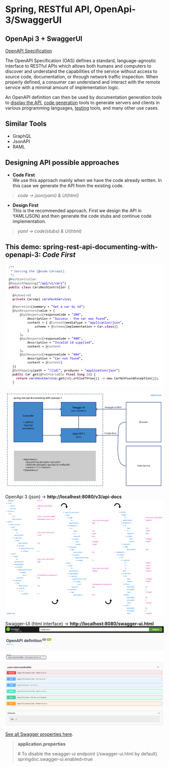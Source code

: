 # Spring, RESTful API, OpenApi-3/SwaggerUI

## OpenApi 3 + SwaggerUI

[OpenAPI Specification](https://swagger.io/specification/)  

The OpenAPI Specification (OAS) defines a standard, language-agnostic interface to RESTful APIs which allows both humans and computers to discover and understand the capabilities of the service without access to source code, documentation, or through network traffic inspection. When properly defined, a consumer can understand and interact with the remote service with a minimal amount of implementation logic.  

An OpenAPI definition can then be used by documentation generation tools to <u>display the API</u>, <u>code generation</u> tools to generate servers and clients in various programming languages, <u>testing</u> tools, and many other use cases.  

## Similar Tools
* GraphQL
* JsonAPI
* RAML

## Designing API possible approaches
* **Code First**  
We use this approach mainly when we have the code already written. In this case we generate the API from the existing code.  
>  _code &rarr; json(yaml) & UI(html)_  
* **Design First**  
This is the recommended approach. First we design the API in YAML(JSON) and then generate the code stubs and continue code implementation.  
>  _yaml &rarr; code(stubs) & UI(html)_  

## This demo: spring-rest-api-documenting-with-openapi-3: _Code First_  

![spring-rest-api-documenting-with-openapi-3-4.png](spring-rest-api-documenting-with-openapi-3-4.png?id=1)

![spring-rest-api-documenting-with-openapi-3-1.png](spring-rest-api-documenting-with-openapi-3-1.png?id=1)

OpenApi 3 (json) &rarr; **http://localhost:8080/v3/api-docs**  
![spring-rest-api-documenting-with-openapi-3-2.png](spring-rest-api-documenting-with-openapi-3-2.png?id=1)

Swagger-UI (html interface) &rarr; **http://localhost:8080/swagger-ui.html**  
![spring-rest-api-documenting-with-openapi-3-3.png](spring-rest-api-documenting-with-openapi-3-3.png?id=1)

[See all Swagger properties here](https://springdoc.org/#swagger-ui-properties).
> **application.properties**  
>  
>  \# To disable the swagger-ui endpoint (/swagger-ui.html by default).  
>  springdoc.swagger-ui.enabled=true

